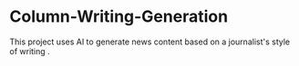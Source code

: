 # Column-Writing-Generation
This project uses AI to generate news content based on a journalist's style of writing .

